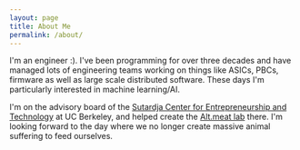 ```yaml
---
layout: page
title: About Me
permalink: /about/
---
```


I'm an engineer :). I've been programming for over three decades and have managed lots of engineering teams working on things like ASICs, PBCs, firmware as well as large scale distributed software. These days I'm particularly interested in machine learning/AI.

I'm on the advisory board of the [Sutardja Center for Entrepreneurship and Technology](https://scet.berkeley.edu/) at UC Berkeley, and helped create the [Alt.meat lab](https://altmeatlab.berkeley.edu/) there. I'm looking forward to the day where we no longer create massive animal suffering to feed ourselves.